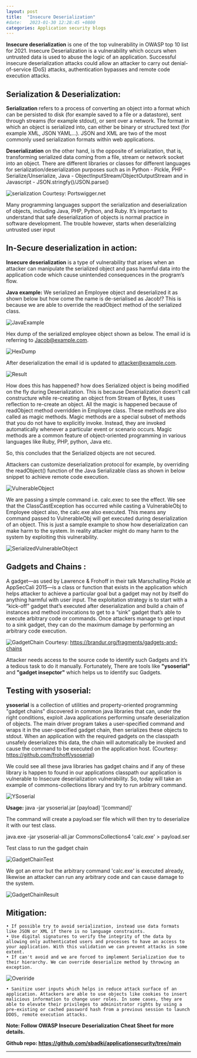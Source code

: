 ```yaml
---
layout: post
title:  "Insecure Deserialization"
#date:   2023-01-30 12:28:45 +0800
categories: Application security blogs
---
```


**Insecure deserialization** is one of the top vulnerability in OWASP top 10 list for 2021. Insecure Deserialization is a vulnerability which occurs when untrusted data is used to abuse the logic of an application. Successful insecure deserialization attacks could allow an attacker to carry out denial-of-service (DoS) attacks, authentication bypasses and remote code execution attacks.

## Serialization & Deserialization: ##

**Serialization** refers to a process of converting an object into a format which can be persisted to disk (for example saved to a file or a datastore), sent through streams (for example stdout), or sent over a network. The format in which an object is serialized into, can either be binary or structured text (for example XML, JSON YAML…). JSON and XML are two of the most commonly used serialization formats within web applications.

**Deserialization** on the other hand, is the opposite of serialization, that is, transforming serialized data coming from a file, stream or network socket into an object.
There are different libraries or classes for different languages for serialization/deserialization purposes such as in Python - Pickle, PHP - Serialize/Unserialize, Java - ObjectInputStream/ObjectOutputStream and in Javascript - JSON.stringfy()/JSON.parse()

![serialization](https://sbadki.github.io/applicationsecurity/assets/img/insecure-deserialization/serialization.png "serialization")
Courtesy: Portswigger.net

Many programming languages support the serialization and deserialization of objects, including Java, PHP, Python, and Ruby. It’s important to understand that safe deserialization of objects is normal practice in software development. The trouble however, starts when deserializing untrusted user input


## In-Secure deserialization in action: ##

**Insecure deserialization** is a type of vulnerability that arises when an attacker can manipulate the serialized object and pass harmful data into the application code which cause unintended consequences in the program’s flow.

**Java example:**
We serialized an Employee object and deserialized it as shown below but how come the name is de-serialised as Jacob!? This is because we are able to override the readObject method of the serialized class.


![JavaExample](https://sbadki.github.io/applicationsecurity/assets/img/insecure-deserialization/employee.png "JavaExample")


Hex dump of the serialized employee object shown as below. The email id is referring to Jacob@example.com.


![HexDump](https://sbadki.github.io/applicationsecurity/assets/img/insecure-deserialization/hex_dump.png "HexDump")


After deserialization the email id is updated to attacker@example.com.

![Result](https://sbadki.github.io/applicationsecurity/assets/img/insecure-deserialization/result.png "Result")


How does this has happened? how does Serialized object is being modified on the fly during Deserialization. This is because Deserialization doesn’t call constructure while re-creating an object from Stream of Bytes, it uses reflection to re-create an object. All the magic is happened because of readObject method overridden in Employee class. These methods are also called as magic methods. Magic methods are a special subset of methods that you do not have to explicitly invoke. Instead, they are invoked automatically whenever a particular event or scenario occurs. Magic methods are a common feature of object-oriented programming in various languages like Ruby, PHP, python, Java etc.

So, this concludes that the Serialized objects are not secured.

Attackers can customize deserialization protocol for example, by overriding the readObject() function of the Java Serializable class as shown in below snippet to achieve remote code execution.


![VulnerableObject](https://sbadki.github.io/applicationsecurity/assets/img/insecure-deserialization/Vulnerable.png "VulnerableObject")


We are passing a simple command i.e. calc.exec to see the effect. We see that the ClassCastException has occurred while casting a VulnerableObj to Employee object also, the calc.exe also executed. This means any command passed to VulnerableObj will get executed during deserialization of an object. This is just a sample example to show how deserialization can make harm to the system. In reality attacker might do many harm to the system by exploiting this vulnerability.


![SerializedVulnerableObject](https://sbadki.github.io/applicationsecurity/assets/img/insecure-deserialization/serial_vulobj.png "SerializedVulnerableObject")


## Gadgets and Chains : ##

A gadget—as used by Lawrence & Frohoff in their talk Marschalling Pickle at AppSecCali 2015—is a class or function that exists in the application which helps attacker to achieve a particular goal but a gadget may not by itself do anything harmful with user input.
The exploitation strategy is to start with a “kick-off” gadget that’s executed after deserialization and build a chain of instances and method invocations to get to a “sink” gadget that’s able to execute arbitrary code or commands. Once attackers manage to get input to a sink gadget, they can do the maximum damage by performing an arbitrary code execution.


![GadgetChain](https://sbadki.github.io/applicationsecurity/assets/img/insecure-deserialization/gadgetchain.png "GadgetChain")
Courtesy: https://brandur.org/fragments/gadgets-and-chains

Attacker needs access to the source code to identify such Gadgets and it’s a tedious task to do it manually. Fortunately, There are tools like **"ysoserial"** and **"gadget insepctor"** which helps us to identify suc Gadgets.

## Testing with ysoserial: ##

**ysoserial** is a collection of utilities and property-oriented programming "gadget chains" discovered in common java libraries that can, under the right conditions, exploit Java applications performing unsafe deserialization of objects. The main driver program takes a user-specified command and wraps it in the user-specified gadget chain, then serializes these objects to stdout. When an application with the required gadgets on the classpath unsafely deserializes this data, the chain will automatically be invoked and cause the command to be executed on the application host. (Courtesy: https://github.com/frohoff/ysoserial)

We could see all these java libraries has gadget chains and if any of these library is happen to found in our applications classpath our application is vulnerable to Insecure deserialization vulnerability. So, today will take an example of commons-collections library and try to run arbitrary command.

![YSoserial](https://sbadki.github.io/applicationsecurity/assets/img/insecure-deserialization/ysoserial.png "YSoserial")


**Usage:** java -jar ysoserial.jar [payload] '[command]'

The command will create a payload.ser file which will then try to deserialize it with our test class.

java.exe -jar ysoserial-all.jar CommonsCollections4 'calc.exe' > payload.ser

Test class to run the gadget chain

![GadgetChainTest](https://sbadki.github.io/applicationsecurity/assets/img/insecure-deserialization/gadgettest.png "GadgetChainTest")


We got an error but the arbitrary command 'calc.exe' is executed already, likewise an attacker can run any arbitrary code and can cause damage to the system.

![GadgetChainResult](https://sbadki.github.io/applicationsecurity/assets/img/insecure-deserialization/gadgetresult.png "GadgetChainResult")


## Mitigation: ##

	• If possible try to avoid serialization, instead use data formats like JSON or XML if there is no language constraints. 
	• Use digital signatures to verify the integrity of the data by allowing only authenticated users and processes to have an access to your application. With this validation we can prevent attacks in some extent.
	• If can't avoid and we are forced to implement Serialization due to their hierarchy. We can override deserialize method by throwing an exception. 


![Overiride](https://sbadki.github.io/applicationsecurity/assets/img/insecure-deserialization/override.png "Overiride")


	• Sanitize user inputs which helps in reduce attack surface of an application. Attackers are able to use objects like cookies to insert malicious information to change user roles. In some cases, they are able to elevate their privileges to administrator rights by using a pre-existing or cached password hash from a previous session to launch DDOS, remote execution attacks.


**Note: Follow OWASP Insecure Deserialization Cheat Sheet for more details.**


**Github repo: https://github.com/sbadki/applicationsecurity/tree/main**

---